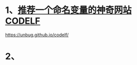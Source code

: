 #  1、[推荐一个命名变量的神奇网站 CODELF](https://blog.csdn.net/fungleo/article/details/78085318 )

 https://unbug.github.io/codelf/ 

# 2、

